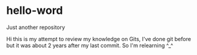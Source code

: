 # hello-word
Just another repository

Hi this is my attempt to review my knowledge on Gits, I've done git before but it was about 2 years after my last commit. So I'm relearning ^_^
